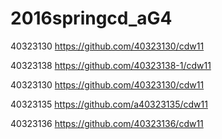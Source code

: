 # 2016springcd_aG4

40323130             https://github.com/40323130/cdw11

40323138             https://github.com/40323138-1/cdw11

40323130            https://github.com/40323130/cdw11

40323135            https://github.com/a40323135/cdw11

40323136            https://github.com/40323136/cdw11 


